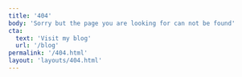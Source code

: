 ```yaml
---
title: '404'
body: 'Sorry but the page you are looking for can not be found'
cta:
  text: 'Visit my blog'
  url: '/blog'
permalink: '/404.html'
layout: 'layouts/404.html'
---
```

